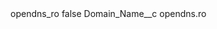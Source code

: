 <?xml version="1.0" encoding="UTF-8"?>
<CustomMetadata xmlns="http://soap.sforce.com/2006/04/metadata" xmlns:xsi="http://www.w3.org/2001/XMLSchema-instance" xmlns:xsd="http://www.w3.org/2001/XMLSchema">
    <label>opendns_ro</label>
    <protected>false</protected>
    <values>
        <field>Domain_Name__c</field>
        <value xsi:type="xsd:string">opendns.ro</value>
    </values>
</CustomMetadata>
